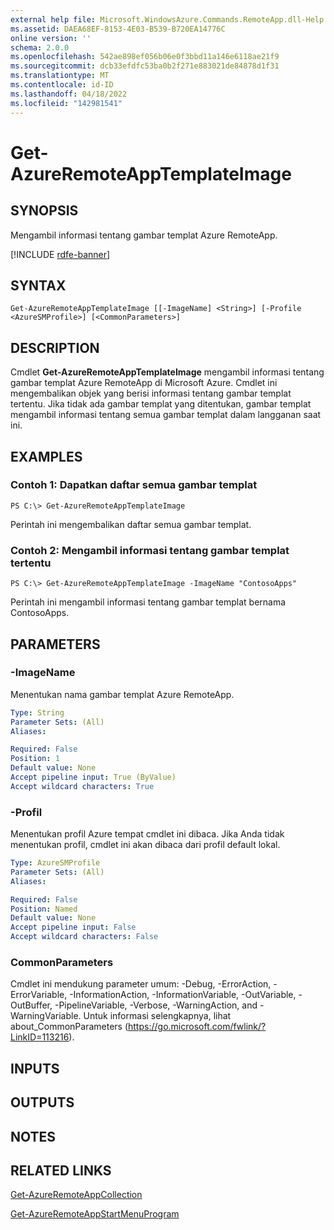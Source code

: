 ```yaml
---
external help file: Microsoft.WindowsAzure.Commands.RemoteApp.dll-Help.xml
ms.assetid: DAEA68EF-8153-4E03-B539-B720EA14776C
online version: ''
schema: 2.0.0
ms.openlocfilehash: 542ae898ef056b06e0f3bbd11a146e6118ae21f9
ms.sourcegitcommit: dcb33efdfc53ba0b2f271e883021de84878d1f31
ms.translationtype: MT
ms.contentlocale: id-ID
ms.lasthandoff: 04/18/2022
ms.locfileid: "142981541"
---
```

# Get-AzureRemoteAppTemplateImage

## SYNOPSIS
Mengambil informasi tentang gambar templat Azure RemoteApp.

[!INCLUDE [rdfe-banner](../../includes/rdfe-banner.md)]

## SYNTAX

```
Get-AzureRemoteAppTemplateImage [[-ImageName] <String>] [-Profile <AzureSMProfile>] [<CommonParameters>]
```

## DESCRIPTION
Cmdlet **Get-AzureRemoteAppTemplateImage** mengambil informasi tentang gambar templat Azure RemoteApp di Microsoft Azure.
Cmdlet ini mengembalikan objek yang berisi informasi tentang gambar templat tertentu.
Jika tidak ada gambar templat yang ditentukan, gambar templat mengambil informasi tentang semua gambar templat dalam langganan saat ini.

## EXAMPLES

### Contoh 1: Dapatkan daftar semua gambar templat
```
PS C:\> Get-AzureRemoteAppTemplateImage
```

Perintah ini mengembalikan daftar semua gambar templat.

### Contoh 2: Mengambil informasi tentang gambar templat tertentu
```
PS C:\> Get-AzureRemoteAppTemplateImage -ImageName "ContosoApps"
```

Perintah ini mengambil informasi tentang gambar templat bernama ContosoApps.

## PARAMETERS

### -ImageName
Menentukan nama gambar templat Azure RemoteApp.

```yaml
Type: String
Parameter Sets: (All)
Aliases: 

Required: False
Position: 1
Default value: None
Accept pipeline input: True (ByValue)
Accept wildcard characters: True
```

### -Profil
Menentukan profil Azure tempat cmdlet ini dibaca.
Jika Anda tidak menentukan profil, cmdlet ini akan dibaca dari profil default lokal.

```yaml
Type: AzureSMProfile
Parameter Sets: (All)
Aliases: 

Required: False
Position: Named
Default value: None
Accept pipeline input: False
Accept wildcard characters: False
```

### CommonParameters
Cmdlet ini mendukung parameter umum: -Debug, -ErrorAction, -ErrorVariable, -InformationAction, -InformationVariable, -OutVariable, -OutBuffer, -PipelineVariable, -Verbose, -WarningAction, and -WarningVariable. Untuk informasi selengkapnya, lihat about_CommonParameters (https://go.microsoft.com/fwlink/?LinkID=113216).

## INPUTS

## OUTPUTS

## NOTES

## RELATED LINKS

[Get-AzureRemoteAppCollection](./Get-AzureRemoteAppCollection.md)

[Get-AzureRemoteAppStartMenuProgram](./Get-AzureRemoteAppStartMenuProgram.md)


